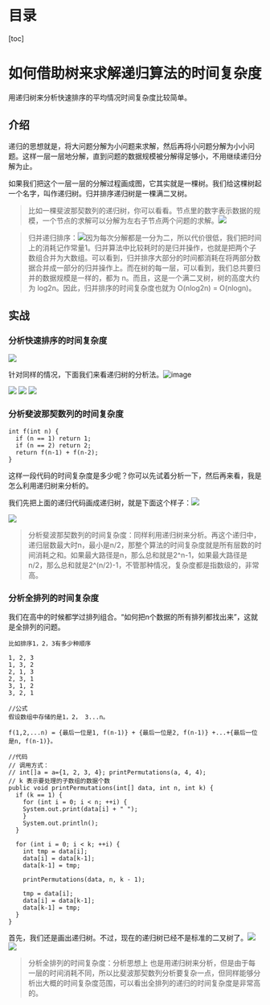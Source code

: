 #  目录
[toc]
# 如何借助树来求解递归算法的时间复杂度
用递归树来分析快速排序的平均情况时间复杂度比较简单。
## 介绍
递归的思想就是，将大问题分解为小问题来求解，然后再将小问题分解为小小问题。这样一层一层地分解，直到问题的数据规模被分解得足够小，不用继续递归分解为止。

如果我们把这个一层一层的分解过程画成图，它其实就是一棵树。我们给这棵树起一个名字，叫作递归树。归并排序递归树是一棵满二叉树。

>比如一棵斐波那契数列的递归树，你可以看看。节点里的数字表示数据的规模，一个节点的求解可以分解为左右子节点两个问题的求解。![](https://raw.githubusercontent.com/binbinbin5/myPics/master/imgs/20190516210314.png)

>归并递归排序：![](https://raw.githubusercontent.com/binbinbin5/myPics/master/imgs/20190516210342.png)因为每次分解都是一分为二，所以代价很低，我们把时间上的消耗记作常量1。归并算法中比较耗时的是归并操作，也就是把两个子数组合并为大数组。可以看到，归并排序大部分的时间都消耗在将两部分数据合并成一部分的归并操作上。而在树的每一层，可以看到，我们总共要归并的数据规模是一样的，都为 n。而且，这是一个满二叉树，树的高度大约为 log2n。因此，归并排序的时间复杂度也就为 O(nlog2n) = O(nlogn)。

## 实战

### 分析快速排序的时间复杂度

![](https://raw.githubusercontent.com/binbinbin5/myPics/master/imgs/20190516211815.png)


针对同样的情况，下面我们来看递归树的分析法。![image](http://note.youdao.com/yws/res/34139/464C20AB929C43BF911742698AD50FBA)

![](https://raw.githubusercontent.com/binbinbin5/myPics/master/imgs/20190516211857.png)
![](https://raw.githubusercontent.com/binbinbin5/myPics/master/imgs/20190516211908.png)
![](https://raw.githubusercontent.com/binbinbin5/myPics/master/imgs/20190516211927.png)


### 分析斐波那契数列的时间复杂度

```
int f(int n) {
  if (n == 1) return 1;
  if (n == 2) return 2;
  return f(n-1) + f(n-2);
}
```
这样一段代码的时间复杂度是多少呢？你可以先试着分析一下，然后再来看，我是怎么利用递归树来分析的。

我们先把上面的递归代码画成递归树，就是下面这个样子：![](https://raw.githubusercontent.com/binbinbin5/myPics/master/imgs/20190516212023.png)

![](https://raw.githubusercontent.com/binbinbin5/myPics/master/imgs/20190516212047.png)

>分析斐波那契数列的时间复杂度：同样利用递归树来分析。再这个递归中，递归层数最大时n，最小是n/2，那整个算法的时间复杂度就是所有层数的时间消耗之和。如果最大路径是n，那么总和就是2^n-1，如果最大路径是n/2，那么总和就是2^(n/2)-1，不管那种情况，复杂度都是指数级的，非常高。




### 分析全排列的时间复杂度
我们在高中的时候都学过排列组合。“如何把n个数据的所有排列都找出来”，这就是全排列的问题。


```
比如排序1，2，3有多少种顺序

1, 2, 3
1, 3, 2
2, 1, 3
2, 3, 1
3, 1, 2
3, 2, 1
```

```
//公式
假设数组中存储的是1，2， 3...n。
        
f(1,2,...n) = {最后一位是1, f(n-1)} + {最后一位是2, f(n-1)} +...+{最后一位是n, f(n-1)}。
```



```
//代码
// 调用方式：
// int[]a = a={1, 2, 3, 4}; printPermutations(a, 4, 4);
// k 表示要处理的子数组的数据个数
public void printPermutations(int[] data, int n, int k) {
  if (k == 1) {
    for (int i = 0; i < n; ++i) {
    System.out.print(data[i] + " ");
    }
    System.out.println();
  }

  for (int i = 0; i < k; ++i) {
    int tmp = data[i];
    data[i] = data[k-1];
    data[k-1] = tmp;

    printPermutations(data, n, k - 1);

    tmp = data[i];
    data[i] = data[k-1];
    data[k-1] = tmp;
  }
}
```
首先，我们还是画出递归树。不过，现在的递归树已经不是标准的二叉树了。![](https://raw.githubusercontent.com/binbinbin5/myPics/master/imgs/20190516212249.png)
![](https://raw.githubusercontent.com/binbinbin5/myPics/master/imgs/20190516212311.png)


>分析全排列的时间复杂度：分析思想上 也是用递归树来分析，但是由于每一层的时间消耗不同，所以比斐波那契数列分析要复杂一点，但同样能够分析出大概的时间复杂度范围，可以看出全排列的递归的时间复杂度是非常高的。
